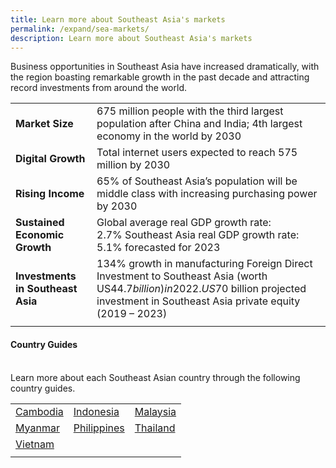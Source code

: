 ```yaml
---
title: Learn more about Southeast Asia's markets
permalink: /expand/sea-markets/
description: Learn more about Southeast Asia's markets
---
```

Business opportunities in Southeast Asia have increased dramatically, with the region boasting remarkable growth in the past decade and attracting record investments from around the world.



|  |  | 
| -------- | -------- | 
|<b>Market Size</b>| 675 million people with the third largest population after China and India; 4th largest economy in the world by 2030 | 
|<b>Digital Growth</b>|Total internet users expected to reach 575 million by 2030 | 
|<b>Rising Income</b>| 65% of Southeast Asia’s population will be middle class with increasing purchasing power by 2030 | 
|<b>Sustained Economic Growth</b>|  Global average real GDP growth rate: 2.7% Southeast Asia real GDP growth rate: 5.1% forecasted for 2023 | 
|<b>Investments in Southeast Asia</b>| 134% growth in manufacturing Foreign Direct Investment to Southeast Asia (worth US$44.7 billion) in 2022. US$70 billion projected investment in Southeast Asia private equity (2019 – 2023)    | 
| | | <br>


<h4>Country Guides</h4><br>
Learn more about each Southeast Asian country through the following country guides.<br>

|  |  |  |
| -------- | -------- | -------- |
| [Cambodia](https://www.enterprisesg.gov.sg/overseas-markets/asia-pacific/cambodia/market-profile)<br> | [Indonesia](https://www.enterprisesg.gov.sg/overseas-markets/asia-pacific/indonesia/market-profile)<br> | [Malaysia](https://www.enterprisesg.gov.sg/overseas-markets/asia-pacific/malaysia/market-profile)<br>  |
| [Myanmar](https://www.enterprisesg.gov.sg/overseas-markets/asia-pacific/myanmar/market-profile)<br> | [Philippines](https://www.enterprisesg.gov.sg/overseas-markets/asia-pacific/philippines/market-profile)<br> |[Thailand](https://www.enterprisesg.gov.sg/overseas-markets/asia-pacific/thailand/market-profile)<br> |
| [Vietnam](https://www.enterprisesg.gov.sg/overseas-markets/asia-pacific/vietnam/market-profile)<br>  |  |  |
|  |  |  |